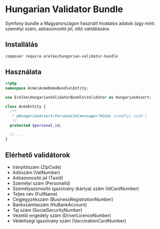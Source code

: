# Hungarian Validator Bundle

Symfony bundle a Magyarországon használt hivatalos adatok (úgy mint: személyi szám, adóazonosító jel, stb) validálására.

## Installálás

```bash
composer require erelke/hungarian-validator-bundle
```

## Használata

```php
<?php
namespace Acme\AcmeDemoBundle\Entity;

use Erelke\HungarianValidatorBundle\Validator as HungarianAssert;

class AcmeEntity {
  /**
   * @HungarianAssert\PersonalId(message="Hibás személyi szám")
   */
  protected $personal_id;

  // ...
}
```

## Elérhető validátorok

 * Irányítószám (ZipCode)
 * Adószám (VatNumber)
 * Adóazonosító jel (TaxId)
 * Személyi szám (PersonalId)
 * Személyazonosító igazolvány (kártya) szám (IdCardNumber)
 * Teljes név (FullName)
 * Cégjegyzékszám (BusinessRegistrationNumber)
 * Bankszámlaszám (HuBankAccount)
 * Taj szám (SocialSecurityNumber)
 * Vezetői engedély szám (DriverLicenceNumber)
 * Védettségi igazolvány szám (VaccinationCardNumber)
